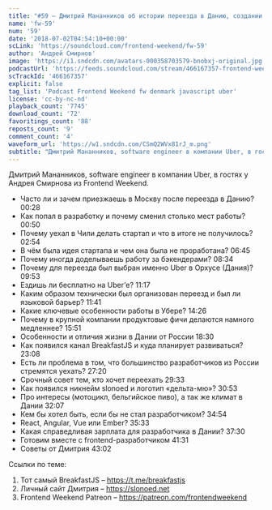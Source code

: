 ```yaml
---
title: "#59 – Дмитрий Мананников об истории переезда в Данию, создании стартапа в Чили и BreakfastJS"
name: 'fw-59'
num: '59'
date: '2018-07-02T04:54:10+00:00'
scLink: 'https://soundcloud.com/frontend-weekend/fw-59'
author: 'Андрей Смирнов'
image: 'https://i1.sndcdn.com/avatars-000358703579-bnobxj-original.jpg'
podcastUrl: 'https://feeds.soundcloud.com/stream/466167357-frontend-weekend-fw-59.m4a'
scTrackId: '466167357'
explicit: false
tag_list: 'Podcast Frontend Weekend fw denmark javascript uber'
license: 'cc-by-nc-nd'
playback_count: '7745'
download_count: '72'
favoritings_count: '88'
reposts_count: '9'
comment_count: '4'
waveform_url: 'https://w1.sndcdn.com/CSmQ2WVx81rJ_m.png'
subtitle: "Дмитрий Мананников, software engineer в компании Uber, в гостях у Андрея Смирнова из Frontend Weekend. "
---
```

Дмитрий Мананников, software engineer в компании Uber, в гостях у Андрея Смирнова из Frontend Weekend. 

- Часто ли и зачем приезжаешь в Москву после переезда в Данию? <timecode sec="28">00:28</timecode>
- Как попал в разработку и почему сменил столько мест работы? <timecode sec="50">00:50</timecode>
- Почему уехал в Чили делать стартап и что в итоге не получилось? <timecode sec="174">02:54</timecode>
- В чём была идея стартапа и чем она была не проработана? <timecode sec="405">06:45</timecode>
- Почему иногда доделываешь работу за бэкендерами? <timecode sec="514">08:34</timecode>
- Почему для переезда был выбран именно Uber в Орхусе (Дания)? <timecode sec="593">09:53</timecode>
- Ездишь ли бесплатно на Uber’е? <timecode sec="677">11:17</timecode>
- Каким образом технически был организован переезд и был ли языковой барьер? <timecode sec="701">11:41</timecode>
- Какие ключевые особенности работы в Убере? <timecode sec="866">14:26</timecode>
- Почему в крупной компании продуктовые фичи делаются намного медленнее? <timecode sec="951">15:51</timecode>
- Особенности и отличия жизни в Дании от России <timecode sec="1110">18:30</timecode>
- Как появился канал BreakfastJS и куда планирует развиваться? <timecode sec="1388">23:08</timecode>
- Есть ли проблема в том, что большинство разработчиков из России стремятся уехать? <timecode sec="1640">27:20</timecode>
- Срочный совет тем, кто хочет переехать <timecode sec="1773">29:33</timecode>
- Как появился никнейм slonoed и логотип «дельта-мю»? <timecode sec="1853">30:53</timecode>
- Про интересы (мотоцикл, бельгийское пиво), а так же климат в Дании <timecode sec="1927">32:07</timecode>
- Кем бы хотел быть, если бы не стал разработчиком? <timecode sec="2094">34:54</timecode>
- React, Angular, Vue или Ember? <timecode sec="2133">35:33</timecode>
- Какая справедливая зарплата для разработчика в Дании? <timecode sec="2250">37:30</timecode>
- Готовим вместе с frontend-разработчиком <timecode sec="2491">41:31</timecode>
- Советы от Дмитрия <timecode sec="2582">43:02</timecode>

Ссылки по теме:
1) Тот самый BreakfastJS – https://t.me/breakfastjs
2) Личный сайт Дмитрия – https://slonoed.net
3) Frontend Weekend Patreon – https://patreon.com/frontendweekend